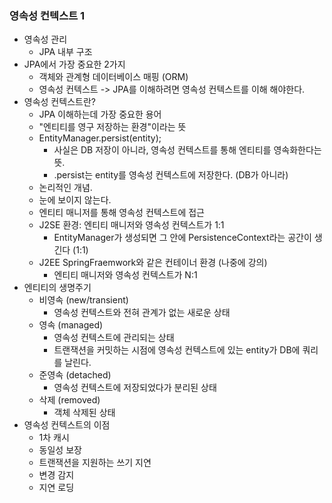 ### 영속성 컨텍스트 1
- 영속성 관리
    - JPA 내부 구조
- JPA에서 가장 중요한 2가지
    - 객체와 관계형 데이터베이스 매핑 (ORM)
    - 영속성 컨텍스트 -> JPA를 이해하려면 영속성 컨텍스트를 이해 해야한다.    
- 영속성 컨텍스트란?
    - JPA 이해하는데 가장 중요한 용어
    - "엔티티를 영구 저장하는 환경"이라는 뜻
    - EntityManager.persist(entity);
      - 사실은 DB 저장이 아니라, 영속성 컨텍스트를 통해 엔티티를 영속화한다는 뜻.
      - .persist는 entity를 영속성 컨텍스트에 저장한다. (DB가 아니라)
    - 논리적인 개념.
    - 눈에 보이지 않는다.
    - 엔티티 매니저를 통해 영속성 컨텍스트에 접근
    - J2SE 환경: 엔티티 매니저와 영속성 컨텍스트가 1:1
      - EntityManager가 생성되면 그 안에 PersistenceContext라는 공간이 생긴다 (1:1)
    - J2EE SpringFraemwork와 같은 컨테이너 환경 (나중에 강의)
      - 엔티티 매니저와 영속성 컨텍스트가 N:1 
- 엔티티의 생명주기
    - 비영속 (new/transient)
      - 영속성 컨텍스트와 전혀 관계가 없는 새로운 상태
    - 영속 (managed)
      - 영속성 컨텍스트에 관리되는 상태 
      - 트랜잭션을 커밋하는 시점에 영속성 컨텍스트에 있는 entity가 DB에 쿼리를 날린다.
    - 준영속 (detached)
      - 영속성 컨텍스트에 저장되었다가 분리된 상태
    - 삭제 (removed)
      - 객체 삭제된 상태
- 영속성 컨텍스트의 이점
    - 1차 캐시
    - 동일성 보장
    - 트랜잭션을 지원하는 쓰기 지연
    - 변경 감지
    - 지연 로딩
    